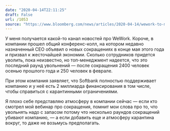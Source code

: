 ```yaml
---
date: "2020-04-14T22:11:25"
draft: False
url: /1053
source: "https://www.bloomberg.com/news/articles/2020-04-14/wework-to-make-further-staff-cuts-by-end-of-may"
---
```


У меня получается какой-то канал новостей про WeWork. Короче, в компании прошел общий конференс-колл, на котором недавно назначенный CEO объявил о новых сокращениях в конце мая этого года и призвал к жесточайшей экономии. Сколько сотрудников придется уволить, пока неизвестно, но топ-менеджмент надеется, что это последний раунд увольнений — после сокращения 2400 человек осенью прошлого года и 250 человек в феврале.

При этом компания заявляет, что Softbank полностью поддерживает компанию и у неё есть 2 миллиарда финансирования в том числе, чтобы справиться с карантинными ограничениями.

Я плохо себе представляю атмосферу в компании сейчас — если кто смотрел мой вебинар про сокращения, помнит мои слова про то, что увольнять надо с запасом потому что несколько раундов сокращений убивают компанию, — а если добавить еще и атмосферу карантина вокруг, то даже не возьмусь предполагать.
